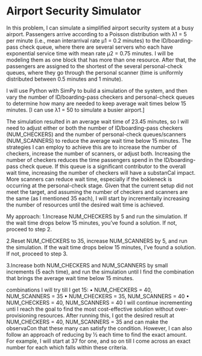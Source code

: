 # Airport Security Simulator

In this problem, I can simulate a simplified airport security system at a busy airport. Passengers arrive
according to a Poisson distribution with λ1 = 5 per minute (i.e., mean interarrival rate µ1 = 0.2 minutes) to
the ID/boarding-pass check queue, where there are several servers who each have exponential service
time with mean rate µ2 = 0.75 minutes. I will be modeling them as one block that has more than one
resource. After that, the passengers are assigned to the shortest of the several personal-check queues,
where they go through the personal scanner (time is uniformly distributed between 0.5 minutes and 1
minute).


I will use Python with SimPy to build a simulation of the
system, and then vary the number of ID/boarding-pass checkers and personal-check queues to determine
how many are needed to keep average wait times below 15 minutes. [I can use λ1 = 50 to simulate a busier airport.]


The simulation resulted in an average wait time of 23.45 minutes, so I will need to adjust either or both the number of ID/boarding-pass checkers (NUM_CHECKERS) and the number of personal-check queues/scanners (NUM_SCANNERS) to reduce the average wait time below 15 minutes.
The strategies I can employ to achieve this are to increase the number of checkers, increase the number of scanners, or adjust both. Increasing the number of checkers reduces the time passengers spend in the ID/boarding-pass check queue. If this queue is a significant contributor to the overall wait time, increasing the number of checkers will have a substanCal impact.
More scanners can reduce wait time, especially if the bokleneck is occurring at the personal-check stage. Given that the current setup did not meet the target, and assuming the number of checkers and scanners are the same (as I mentioned 35 each), I will start by incrementally increasing the number of resources until the desired wait time is achieved. 

My approach:
1.Increase NUM_CHECKERS by 5 and run the simulation. If the wait time drops below 15 minutes, you’ve found a solution. If not, proceed to step 2.

2.Reset NUM_CHECKERS to 35, increase NUM_SCANNERS by 5, and run the simulation. If the wait time drops below 15 minutes, I’ve found a solution. If not, proceed to step 3.

3.Increase both NUM_CHECKERS and NUM_SCANNERS by small increments (5 each time), and run the simulation until I find the combination that brings the average wait time below 15 minutes.

combinations I will try till I get 15:
• NUM_CHECKERS = 40, NUM_SCANNERS = 35
• NUM_CHECKERS = 35, NUM_SCANNERS = 40
• NUM_CHECKERS = 40, NUM_SCANNERS = 40
I will continue incrementing unti I reach the goal to find the most cost-effective solution without over- provisioning resources.
After running this, I got the desired result at NUM_CHECKERS = 40, NUM_SCANNERS = 35 and can make the observaCon that these many can satisfy the condition. However, I can also follow an approach of reducing by 1⁄2 each time to find the exact amount. For example, I will start at 37 for one, and so on till I come across an exact number for each which falls within these criteria.
